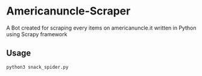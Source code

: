 # Americanuncle-Scraper
A Bot created for scraping every items on americanuncle.it written in Python using Scrapy framework

## Usage
```bash
python3 snack_spider.py
```
